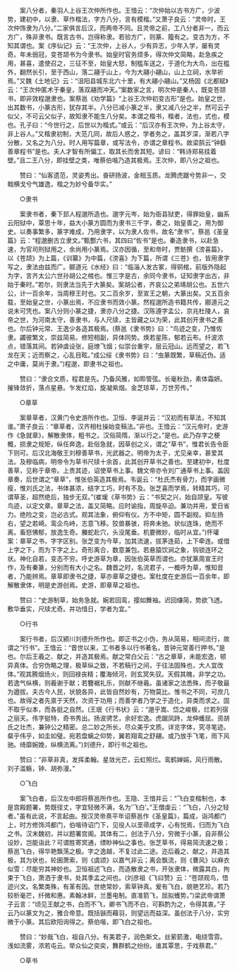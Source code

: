<!-- { "loadSidebar": true } -->
　　案八分者，秦羽人上谷王次仲所作也。王愔云：“次仲始以古书方广，少波势，建初中，以隶、草作楷法，字方八分，言有模楷。”又萧子良云：“灵帝时，王次仲饰隶为八分。”二家俱言后汉，而两帝不同。且灵帝之前，工八分者非一，而云方广，殊非隶书。既言古书，岂得称隶。若验方广，则篆、籀有之。变古为方，不知其谓也。案《序仙记》云：“王次仲，上谷人，少有异志，少年入学，屡有灵奇。年未弱冠，变苍颉书为今隶书。始皇时官务烦多，得次仲文简略，赴急疾之用，甚喜，遣使召之，三征不至，始皇大怒，制槛车送之，于道化为大鸟，出在槛外，翻然长引，至于西山，落二翮于山上，今为大翮小翮山，山上立祠，水旱祈焉。”又魏《土地记》云：“沮阳县城东北六十里，有大翮小翮山。”又杨固《北都赋》云：“王次仲匿术于秦皇，落双翮而冲天。”案数家之言，明次仲是秦人，既变苍颉书，即非效程邈隶也。案蔡邕《劝学篇》“上谷王次仲初变古形”是也。始皇之世，出其数书，小篆古形，犹存其半。八分已减小篆之半，隶又减八分之半，然可云子似父，不可云父似子，故知隶不能生八分矣。本谓之楷书，楷者，法也，式也，模也。孔子曰：“今世行之，后世以为楷式。”或云：“后汉亦有王次仲，为上谷太守，非上谷人。”又楷隶初制，大范几同，故后人惑之，学者务之，盖其岁深，渐若八字分散，又名之为八分。时人用写篇章，或写法令，亦谓之章程书。故梁鹄云“钟繇善章程书”是也。夫人才智有所偏工，取其长而舍其短。谚曰：“韩诗郑易挂着壁。”且二王八分，即挂壁之类，唯蔡伯喈乃造其极焉。王次仲，即八分之祖也。

　　赞曰：“仙客遗范，灵姿秀出。奋研扬波，金相玉质。龙腾虎踞兮势非一，交戟横戈兮气雄逸，楷之为妙兮备华实。” 

　　○隶书

　　案隶书者，秦下邽人程邈所造也。邈字元岑，始为衙县狱吏，得罪始皇，幽系云阳狱中，覃思十年，益大小篆方圆而为隶书三千字，奏之，始皇善之，用为御史。以奏事繁多，篆字难成，乃用隶字，以为隶人佐书，故名“隶书”。蔡邕《圣皇篇》云：“程邈删古立隶文。”甄酆六书，其四曰“佐书”是也。秦造隶书，以赴急速，为官司刑狱用之，余尚用小篆焉。汉亦因循，至和帝时，贾鲂撰《滂喜篇》，以《苍颉》为上篇，《训纂》为中篇，《滂喜》为下篇，所谓《三苍》也，皆用隶字写之，隶法由兹而广。郦道元《水经》曰：“临淄人发古冢，得铜棺，前版外隐起为字，言齐太公六世孙胡公之棺也。惟三字是古，余同今隶书，证知隶字出古，非始于秦时。”若尔，则隶法当先于大篆矣。案胡公者，齐哀公之弟靖胡公也。五世六公，计一百余年，当周穆王时也。又二百余岁，至宣王之朝，大篆出矣。又五百余载，至始皇之世，小篆出焉，不应隶书而效小篆。然程邈所造书籍共传，郦道元之说未可凭也。案八分则小篆之捷，隶亦八分之捷。汉陈遵字孟公，京兆杜陵人，哀帝之世，为河南太守，善隶书，与人尺牍，主皆藏之以为荣，此其创开隶书之善也。尔后钟元常、王逸少各造其极焉。(蔡邕《隶书势》曰：“鸟迹之变，乃惟佐隶。蠲彼繁文，崇兹简易。修短相副，异体同势。焕若星陈，郁若云布。纤波浓点，错落其间。若钟虡设张，庭燎飞烟；似崇台重宇，层云冠山。远而望之，若飞龙在天；近而察之，心乱目眩。”成公绥《隶书势》曰：“虫篆既繁，草稿近伪。适之中庸，莫尚于隶。”)程邈，即隶书之祖也。

　　赞曰：“隶合文质，程君是先。乃备风雅，如聆管弦。长毫秋劲，素体霜妍。摧锋敛折，落点星悬。乍发红焰，旋凝紫烟。金芝琼草，万世芳传。” 

　　○章草 

　　案章草者，汉黄门令史游所作也。卫恒、李诞并云：“汉初而有草法，不知其谁。”萧子良云：“章草者，汉齐相杜操始变稿法。”非也。王愔云：“汉元帝时，史游作《急就章》，解散隶体，粗书之。汉俗简隋，渐以行之。”是也。此乃存字之梗概，损隶之规矩，纵任奔逸，赴俗急就，因草创之义，谓之“草书”，惟君长告令臣下则可。后汉北海敬王刘穆善草书，光武器之。明帝为太子，尤见亲幸，甚爱其法。及穆临病，明帝令为草书尺牍十余首，此其创开草书之善也。至建初中，杜度善草，见称于章帝。上贵其迹，诏使草书上事。魏文帝亦令刘广通草书上事。盖因章奏，后世谓之“章草”，惟张伯英造其极焉。韦诞云：“杜氏杰有骨力，而字画微瘦，惟刘氏之法，书体甚浓，结字工巧，时有不及。张芝喜而学焉，转精其巧，可谓草圣，超然绝后，独步无双。”(崔瑗《草书势》云：“书契之兴，始自颉皇。写彼鸟迹，以定文章。章草之法，盖又简略。应时谕指，周旋卒迫。兼功并用，爱日省力。绝险之变，岂必古式。观其法象，俯仰有仪。方不中矩，圆不副规。抑左扬右，望之若崎。鸾企鸟峙，志意飞移。狡兽暴骇，将奔未驰。状似连珠，绝而不离。畜怒怫郁，放逸生奇。螣蛇赴穴，头没尾垂。机要微妙，临时从宜。”)怀瓘案：章草之书，字字区别。张芝变为今草，加其流速，拔茅连茹，上下牵连。或借上字之下，而为下字之上。奇形离合，数意兼包。若悬猿饮涧之象，钩锁连环之状。神化自若，变态不穷。呼史游草为章，因张伯英草而谓也。亦犹篆周宣王时作，及有秦篆，分别而有大小之名。魏晋之时，名流君子，一概呼为草，惟知音者，乃能辨焉。章草即隶书之捷，草亦章草之捷也。案杜度在史游后一百余年，即解散隶体，明是史游创焉。史游，即章草之祖也。

　　赞曰：“史游制草，始务急就。婉若回鸾，撄如舞袖。迟回缣简，势欲飞透。敷华垂实，尺牍尤奇。并功惜日，学者为宜。” 

　　○行书

　　案行书者，后汉颍川刘德升所作也。即正书之小伪，务从简易，相间流行，故谓之“行书”。王愔云：“晋世以来，工书者多以行书著名，昔钟元常善行押书。”是也。尔后王羲之、献之，并造其极焉。献之常白父云：“古之章草，未能宏逸，顿异真体。合穷伪略之理，极草纵之致，不若稿行之间，于往法固殊也，大人宜改体。”观其腾烟炀火，则回禄丧精；覆海倾河，则玄冥失驭。天假其魄，非学之功。若逸气纵横，则羲谢于献；若簪裾礼乐，则献不继羲。虽诸家之法悉殊，而子敬最为遒拔。夫古今人民，状貌各异，此皆自然妙有，万物莫比。惟书之不同，可庶几也。故得之者先禀于天然，次资于功用；而善学者乃学之于造化，异类而求之。固不取乎似本，而各挺之自然。(王珉《行书状》云：“邈乎嵩、岱之峻极，烂若列宿之丽天。伟字挺特，奇书秀出。扬波骋艺，余好宏逸。虎踞凤跱，龙伸蠖屈。资胡氏之壮杰，兼钟公之精密。总二妙之所长，尽众美乎文质。详览字体，究寻笔迹。粲乎伟乎，如圭如璧。宛若盘螭之仰势，翼若翔鸾之舒翮。或乃放手飞笔，雨下风驰。绮靡婉娩，纵横流离。”)刘德升，即行书之祖也。

　　赞曰：“非草非真，发挥柔翰。星敛光芒，云虹照烂。鸾鹤婵娟，风行雨散。刘子滥觞，钟、胡弥漫。” 

　　○飞白

　　案飞白者，后汉左中郎将蔡邕所作也。王隐、王愔并云：“飞白变楷制也，本是宫殿题署，势既径丈，字宜轻微不满，名为‘飞白’。”王僧虔云：“飞白，八分之轻者。”虽有此说，不言起由。按汉灵帝熹平年诏蔡邕作《圣皇篇》，篇成，诣鸿都门上，时方修饰鸿都门，伯喈待诏门下，见役人以垩帚成字，心有悦焉，归而为飞白之书。汉末魏初，并以题署宫阁。其体有二，创法于八分，穷微于小篆，自非蔡公设妙，岂能诣此？可谓胜寄冥通，缥眇神仙之事也。张芝草书，得易简流速之极；蔡邕飞白，得华艳飘荡之极。字之逸越，不复过此二途。迩后羲之、献之，并造其极，其为状也，轮囷萧索，则《虞颂》以嘉气非云；离会飘流，则《曹风》以麻衣似雪：尽能穷其神妙也。卫恒祖述飞白，而造散隶之书，开张隶体，微露其白，拘束于飞白，萧洒于隶书，处其季孟之间也。(刘彦祖《飞曰赞》云：“苍颉观鸟，悟迹兴文。名繁类殊，有革有因。世绝常妙，索草钟真。爰有飞白，貌艳艺珍。若乃较析毫芒，纤微和惠。素翰冰鲜，兰墨电制。直准箭飞，屈拟蠖势。”)梁武帝谓萧子云言：“顷见王献之书，白而不飞，卿书飞而不白，可斟酌为之，令得其衷。”子云乃以篆文为之，雅合帝意。既括镞而藉羽，则望远而益深。虽创法于八分，实穷微于小篆。其后欧阳询得之。蔡伯喈，即飞白之祖也。

　　赞曰：“妙哉飞白，祖自八分。有美君子，润色斯文。丝萦箭激，电绕雪雰。浅如流雾，浓若屯云。举众仙之奕奕，舞群鹤之纷纷。谁其覃思，于戏蔡君。” 

　　○草书

